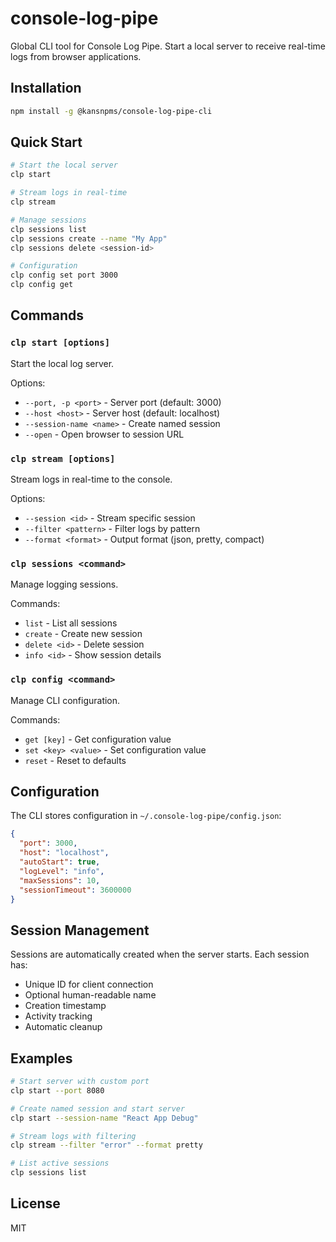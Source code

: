 # console-log-pipe

Global CLI tool for Console Log Pipe. Start a local server to receive real-time logs from browser
applications.

## Installation

```bash
npm install -g @kansnpms/console-log-pipe-cli
```

## Quick Start

```bash
# Start the local server
clp start

# Stream logs in real-time
clp stream

# Manage sessions
clp sessions list
clp sessions create --name "My App"
clp sessions delete <session-id>

# Configuration
clp config set port 3000
clp config get
```

## Commands

### `clp start [options]`

Start the local log server.

Options:

- `--port, -p <port>` - Server port (default: 3000)
- `--host <host>` - Server host (default: localhost)
- `--session-name <name>` - Create named session
- `--open` - Open browser to session URL

### `clp stream [options]`

Stream logs in real-time to the console.

Options:

- `--session <id>` - Stream specific session
- `--filter <pattern>` - Filter logs by pattern
- `--format <format>` - Output format (json, pretty, compact)

### `clp sessions <command>`

Manage logging sessions.

Commands:

- `list` - List all sessions
- `create` - Create new session
- `delete <id>` - Delete session
- `info <id>` - Show session details

### `clp config <command>`

Manage CLI configuration.

Commands:

- `get [key]` - Get configuration value
- `set <key> <value>` - Set configuration value
- `reset` - Reset to defaults

## Configuration

The CLI stores configuration in `~/.console-log-pipe/config.json`:

```json
{
  "port": 3000,
  "host": "localhost",
  "autoStart": true,
  "logLevel": "info",
  "maxSessions": 10,
  "sessionTimeout": 3600000
}
```

## Session Management

Sessions are automatically created when the server starts. Each session has:

- Unique ID for client connection
- Optional human-readable name
- Creation timestamp
- Activity tracking
- Automatic cleanup

## Examples

```bash
# Start server with custom port
clp start --port 8080

# Create named session and start server
clp start --session-name "React App Debug"

# Stream logs with filtering
clp stream --filter "error" --format pretty

# List active sessions
clp sessions list
```

## License

MIT
